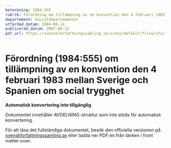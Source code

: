 ```yaml
---
beteckning: 1984:555
rubrik: Förordning om tillämpning av en konvention den 4 februari 1983 mellan Sverige och Spanien om social trygghet
departement: Socialdepartementet
utfardad_datum: 1984-06-14
publicerad_datum: 2007-08-22
pdf_url: https://svenskforfattningssamling.se/sites/default/files/sfs/1984-06/SFS1984-555.pdf
---
```


# Förordning (1984:555) om tillämpning av en konvention den 4 februari 1983 mellan Sverige och Spanien om social trygghet

**Automatisk konvertering inte tillgänglig**

Dokumentet innehåller AVDELNING-struktur som inte stöds för automatisk konvertering.

För att läsa det fullständiga dokumentet, besök den officiella versionen på [svenskforfattningssamling.se](https://svenskforfattningssamling.se/) eller ladda ner PDF:en från länken i front matter ovan.